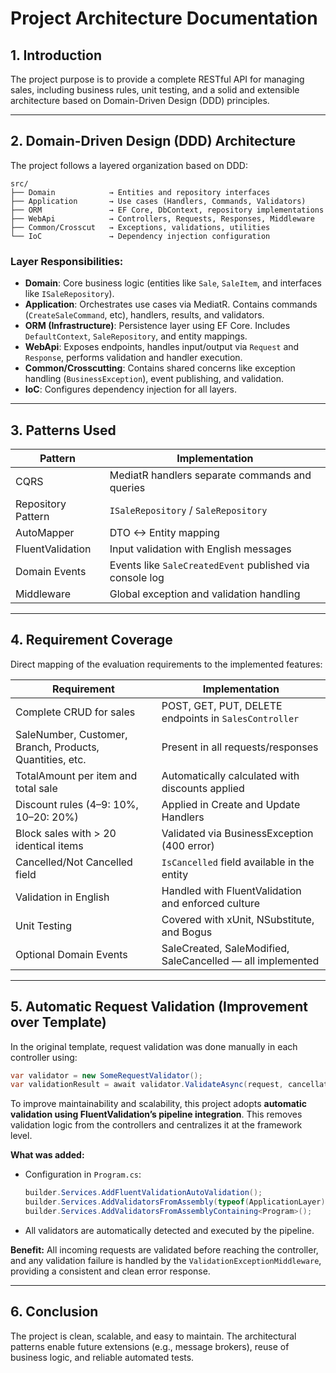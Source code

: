 # Project Architecture Documentation

## 1. Introduction

The project purpose is to provide a complete RESTful API for managing sales, including business rules, unit testing, and a solid and extensible architecture based on Domain-Driven Design (DDD) principles.

---

## 2. Domain-Driven Design (DDD) Architecture

The project follows a layered organization based on DDD:

```
src/
├── Domain            → Entities and repository interfaces
├── Application       → Use cases (Handlers, Commands, Validators)
├── ORM               → EF Core, DbContext, repository implementations
├── WebApi            → Controllers, Requests, Responses, Middleware
├── Common/Crosscut   → Exceptions, validations, utilities
└── IoC               → Dependency injection configuration
```

### Layer Responsibilities:

- **Domain**: Core business logic (entities like `Sale`, `SaleItem`, and interfaces like `ISaleRepository`).
- **Application**: Orchestrates use cases via MediatR. Contains commands (`CreateSaleCommand`, etc), handlers, results, and validators.
- **ORM (Infrastructure)**: Persistence layer using EF Core. Includes `DefaultContext`, `SaleRepository`, and entity mappings.
- **WebApi**: Exposes endpoints, handles input/output via `Request` and `Response`, performs validation and handler execution.
- **Common/Crosscutting**: Contains shared concerns like exception handling (`BusinessException`), event publishing, and validation.
- **IoC**: Configures dependency injection for all layers.

---

## 3. Patterns Used

| Pattern               | Implementation                                             |
|-----------------------|------------------------------------------------------------|
| CQRS                  | MediatR handlers separate commands and queries             |
| Repository Pattern    | `ISaleRepository` / `SaleRepository`                       |
| AutoMapper            | DTO <-> Entity mapping                                     |
| FluentValidation      | Input validation with English messages                     |
| Domain Events         | Events like `SaleCreatedEvent` published via console log   |
| Middleware            | Global exception and validation handling                   |

---

## 4. Requirement Coverage

Direct mapping of the evaluation requirements to the implemented features:

| Requirement                                               | Implementation                                               |
|-----------------------------------------------------------|--------------------------------------------------------------|
| Complete CRUD for sales                                   | POST, GET, PUT, DELETE endpoints in `SalesController`        |
| SaleNumber, Customer, Branch, Products, Quantities, etc.  | Present in all requests/responses                            |
| TotalAmount per item and total sale                       | Automatically calculated with discounts applied              |
| Discount rules (4–9: 10%, 10–20: 20%)                     | Applied in Create and Update Handlers                        |
| Block sales with > 20 identical items                     | Validated via BusinessException (400 error)                  |
| Cancelled/Not Cancelled field                             | `IsCancelled` field available in the entity                  |
| Validation in English                                     | Handled with FluentValidation and enforced culture           |
| Unit Testing                                              | Covered with xUnit, NSubstitute, and Bogus                   |
| Optional Domain Events                                    | SaleCreated, SaleModified, SaleCancelled — all implemented   |

---

## 5. Automatic Request Validation (Improvement over Template)

In the original template, request validation was done manually in each controller using:

```csharp
var validator = new SomeRequestValidator();
var validationResult = await validator.ValidateAsync(request, cancellationToken);
```

To improve maintainability and scalability, this project adopts **automatic validation using FluentValidation’s pipeline integration**. This removes validation logic from the controllers and centralizes it at the framework level.

**What was added:**
- Configuration in `Program.cs`:
  ```csharp
  builder.Services.AddFluentValidationAutoValidation();
  builder.Services.AddValidatorsFromAssembly(typeof(ApplicationLayer).Assembly);
  builder.Services.AddValidatorsFromAssemblyContaining<Program>();
  ```
- All validators are automatically detected and executed by the pipeline.

**Benefit:** All incoming requests are validated before reaching the controller, and any validation failure is handled by the `ValidationExceptionMiddleware`, providing a consistent and clean error response.

---

## 6. Conclusion

The project is clean, scalable, and easy to maintain. The architectural patterns enable future extensions (e.g., message brokers), reuse of business logic, and reliable automated tests.